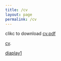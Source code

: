 ```yaml
---
title: /cv
layout: page
permalink: /cv
---
```


clikc to download [cv.pdf](https://github.com/hyein-jeong/hyein-jeong.github.io/data/cv.pdf)

[cv](http://hyein-jeong/hyein-jeong.github.io/data/cv.pdf).

<a href="/data/cv.pdf" class="image fit"><img src="images/marr_pic.jpg" alt="">diaplay1</a>	

